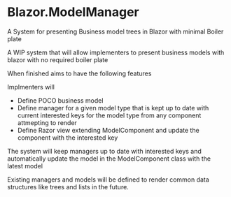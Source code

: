 # Blazor.ModelManager
A System for presenting Business model trees in Blazor with minimal Boiler plate

A WIP system that will allow implementers to present business models with blazor with no required boiler plate

When finished aims to have the following features

Implmenters will
- Define POCO business model
- Define manager for a given model type that is kept up to date with current interested keys for the model type from any component attmepting to render
- Define Razor view extending ModelComponent<ModelType> and update the component with the interested key

The system will keep managers up to date with interested keys and automatically update the model in the ModelComponent class with the latest model

Existing managers and models will be defined to render common data structures like trees and lists in the future.